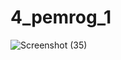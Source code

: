 # 4_pemrog_1
![Screenshot (35)](https://github.com/riskibowo/4_pemrog_1/assets/115862112/ae09b777-9e99-4f3c-980a-ef5763e7dc1a)
